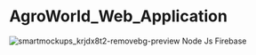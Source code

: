 # AgroWorld_Web_Application

![smartmockups_krjdx8t2-removebg-preview](https://user-images.githubusercontent.com/59603716/126905512-072a1d7c-4cf5-4875-b3e2-a5da0121c58b.jpg)
Node Js Firebase
